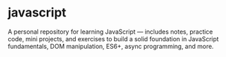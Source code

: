 # javascript
A personal repository for learning JavaScript — includes notes, practice code, mini projects, and exercises to build a solid foundation in JavaScript fundamentals, DOM manipulation, ES6+, async programming, and more.
